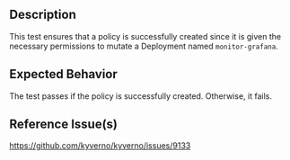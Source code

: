 ## Description

This test ensures that a policy is successfully created since it is given the necessary permissions to mutate a Deployment named `monitor-grafana`.

## Expected Behavior

The test passes if the policy is successfully created. Otherwise, it fails.

## Reference Issue(s)

https://github.com/kyverno/kyverno/issues/9133
